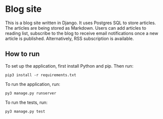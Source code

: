 # Blog site

This is a blog site written in Django. It uses Postgres SQL to store articles. The articles are being stored as Markdown. Users can add articles to reading list, subscribe to the blog to receive email notifications once a new article is published. Alternatively, RSS subscription is available.

## How to run
To set up the application, first install Python and pip. Then run:
```
pip3 install -r requirements.txt
```

To run the application, run:
```
py3 manage.py runserver
```

To run the tests, run:
```
py3 manage.py test
```
